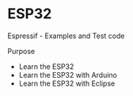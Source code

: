 # ESP32
Espressif - Examples and Test code

Purpose
* Learn the ESP32 
* Learn the ESP32 with Arduino 
* Learn the ESP32 with Eclipse 
